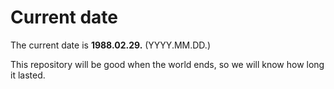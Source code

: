 # Current date

The current date is **1988.02.29.** (YYYY.MM.DD.)

This repository will be good when the world ends, so we will know how long it lasted.